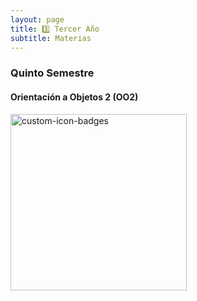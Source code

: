```yaml
---
layout: page
title: 3️⃣ Tercer Año
subtitle: Materias
---
```


### Quinto Semestre

#### Orientación a Objetos 2 (OO2)

<a href="https://github.com/OmgCopito95/OO2"><img width="282" src="https://denvercoder1-github-readme-stats.vercel.app/api/pin?username=OmgCopito95&repo=OO2&theme=react&bg_color=1F222E&title_color=F85D7F&icon_color=F8D866&hide_border=true&show_icons=false" alt="custom-icon-badges"></a>